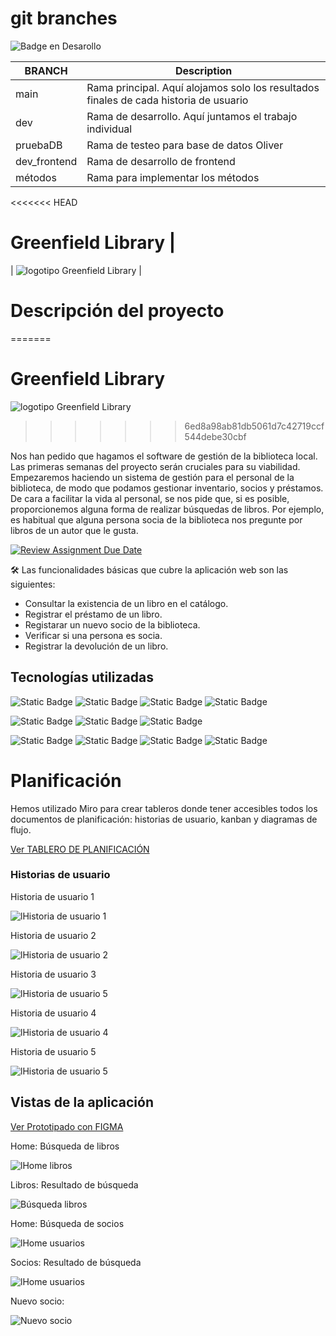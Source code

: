 # git branches

![Badge en Desarollo](https://img.shields.io/badge/STATUS-EN%20DESAROLLO-green)

| BRANCH       | Description                                                                           |
| ------------ | ------------------------------------------------------------------------------------- |
| main         | Rama principal. Aquí alojamos solo los resultados finales de cada historia de usuario |
| dev          | Rama de desarrollo. Aquí juntamos el trabajo individual                               |
| pruebaDB     | Rama de testeo para base de datos Oliver                                              |
| dev_frontend | Rama de desarrollo de frontend                                                        |
| métodos      | Rama para implementar los métodos                                                     |

<<<<<<< HEAD
# Greenfield Library |

| ![logotipo Greenfield Library](/FRONTEND/src/assets/greenfield-logo.png) |

# Descripción del proyecto
=======
# Greenfield Library
![logotipo Greenfield Library](/FRONTEND/src/assets/greenfield-logo.png)
>>>>>>> 6ed8a98ab81db5061d7c42719ccf544debe30cbf

Nos han pedido que hagamos el software de gestión de la biblioteca local. Las primeras semanas del proyecto serán cruciales para su viabilidad.
Empezaremos haciendo un sistema de gestión para el personal de la biblioteca, de modo que podamos gestionar inventario, socios y préstamos.
De cara a facilitar la vida al personal, se nos pide que, si es posible, proporcionemos alguna forma de realizar búsquedas de libros. Por ejemplo, es habitual que alguna persona socia de la biblioteca nos pregunte por libros de un autor que le gusta.

[![Review Assignment Due Date](https://classroom.github.com/assets/deadline-readme-button-24ddc0f5d75046c5622901739e7c5dd533143b0c8e959d652212380cedb1ea36.svg)](https://chrome-ravioli-2d4.notion.site/Greenfield-Library-de82297c14754dcbb303cbbd07dd74bf)

🛠️ Las funcionalidades básicas que cubre la aplicación web son las siguientes:

- Consultar la existencia de un libro en el catálogo.
- Registrar el préstamo de un libro.
- Registarar un nuevo socio de la biblioteca.
- Verificar si una persona es socia.
- Registrar la devolución de un libro.

## Tecnologías utilizadas

![Static Badge](https://img.shields.io/badge/Java-v%2017-green)
![Static Badge](https://img.shields.io/badge/Spring-v%203.2.2-green?logo=spring)
![Static Badge](https://img.shields.io/badge/PostgreSQL-v%2042.7.1-green?logo=postgresql)
![Static Badge](https://img.shields.io/badge/React-v%208.2.43-green?logo=react)

![Static Badge](https://img.shields.io/badge/BackendDep-SpringWeb-blue)
![Static Badge](https://img.shields.io/badge/BackendDep-Spring%20Boot%20Dev%20Tools-blue)
![Static Badge](https://img.shields.io/badge/BackendDep-Lombok-blue)

![Static Badge](https://img.shields.io/badge/FrontendDep-npm-red?logo=npm)
![Static Badge](https://img.shields.io/badge/FrontendDev-Vite%20v5.0.8-red?logo=vite)
![Static Badge](https://img.shields.io/badge/FrontendDep-Axios%20v.1.6.7-red?logo=axios)
![Static Badge](https://img.shields.io/badge/FrontendDep-MUI-red?logo=mui)

# Planificación

Hemos utilizado Miro para crear tableros donde tener accesibles todos los documentos de planificación: historias de usuario, kanban y diagramas de flujo.

[Ver TABLERO DE PLANIFICACIÓN ](https://miro.com/app/board/uXjVNv71U9E=/)

### Historias de usuario

Historia de usuario 1

![lHistoria de usuario 1](/FRONTEND/public/hu1.png)

Historia de usuario 2

![lHistoria de usuario 2](/FRONTEND/public/hu2.png)

Historia de usuario 3

![lHistoria de usuario 5](/FRONTEND/public/hu3.png)

Historia de usuario 4

![lHistoria de usuario 4](/FRONTEND/public/hu4.png)

Historia de usuario 5

![lHistoria de usuario 5](/FRONTEND/public/hu5.png)

## Vistas de la aplicación

[Ver Prototipado con FIGMA](https://www.figma.com/file/Nvk7bk81hVoLORHvnWpjlD/Greenfield-Library?type=design&node-id=1%3A72&mode=design&t=7EFIZMEFp571UF2c-1)

Home: Búsqueda de libros

![lHome libros](/FRONTEND/public/Vista-HOME-Libros.png)

Libros: Resultado de búsqueda

![Búsqueda libros](/FRONTEND/public/Vista-Libro-resultados.png)

Home: Búsqueda de socios

![lHome usuarios](/FRONTEND/public/Vista-HOME-Usuarioss.png)

Socios: Resultado de búsqueda

![lHome usuarios](/FRONTEND/public/Vista-Usuario-resultados.png)

Nuevo socio:

![Nuevo socio](/FRONTEND/public/Vista-NuevoUsuario.png)
